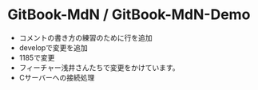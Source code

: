 # GitBook-MdN / GitBook-MdN-Demo
- コメントの書き方の練習のために行を追加
- developで変更を追加
- 1185で変更
- フィーチャー浅井さんたちで変更をかけています。
- Cサーバーへの接続処理
